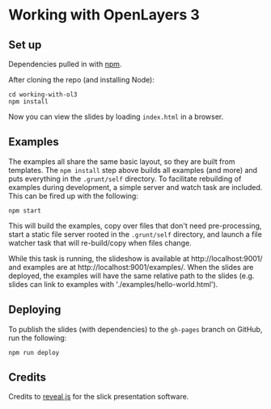 # Working with OpenLayers 3

## Set up

Dependencies pulled in with [npm](https://npmjs.org/).

After cloning the repo (and installing Node):

    cd working-with-ol3
    npm install

Now you can view the slides by loading `index.html` in a browser.

## Examples

The examples all share the same basic layout, so they are built from templates.  The `npm install` step above builds all examples (and more) and puts everything in the `.grunt/self` directory.  To facilitate rebuilding of examples during development, a simple server and watch task are included.  This can be fired up with the following:

    npm start

This will build the examples, copy over files that don't need pre-processing, start a static file server rooted in the `.grunt/self` directory, and launch a file watcher task that will re-build/copy when files change.

While this task is running, the slideshow is available at http://localhost:9001/ and examples are at http://localhost:9001/examples/.  When the slides are deployed, the examples will have the same relative path to the slides (e.g. slides can link to examples with './examples/hello-world.html').

## Deploying

To publish the slides (with dependencies) to the `gh-pages` branch on GitHub, run the following:

    npm run deploy

## Credits

Credits to [reveal.js](http://lab.hakim.se/reveal-js/) for the slick presentation software.
